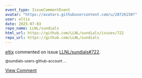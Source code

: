 ```yaml
---
event_type: IssueCommentEvent
avatar: "https://avatars.githubusercontent.com/u/28726150?"
user: eltix
date: 2025-07-03
repo_name: LLNL/sundials
html_url: https://github.com/LLNL/sundials/issues/722
repo_url: https://github.com/LLNL/sundials
---
```


<a href='https://github.com/eltix' target='_blank'>eltix</a> commented on issue <a href='https://github.com/LLNL/sundials/issues/722' target='_blank'>LLNL/sundials#722</a>.

<small>@sundials-users-github-account ...</small>

<a href='https://github.com/LLNL/sundials/issues/722' target='_blank'>View Comment</a>